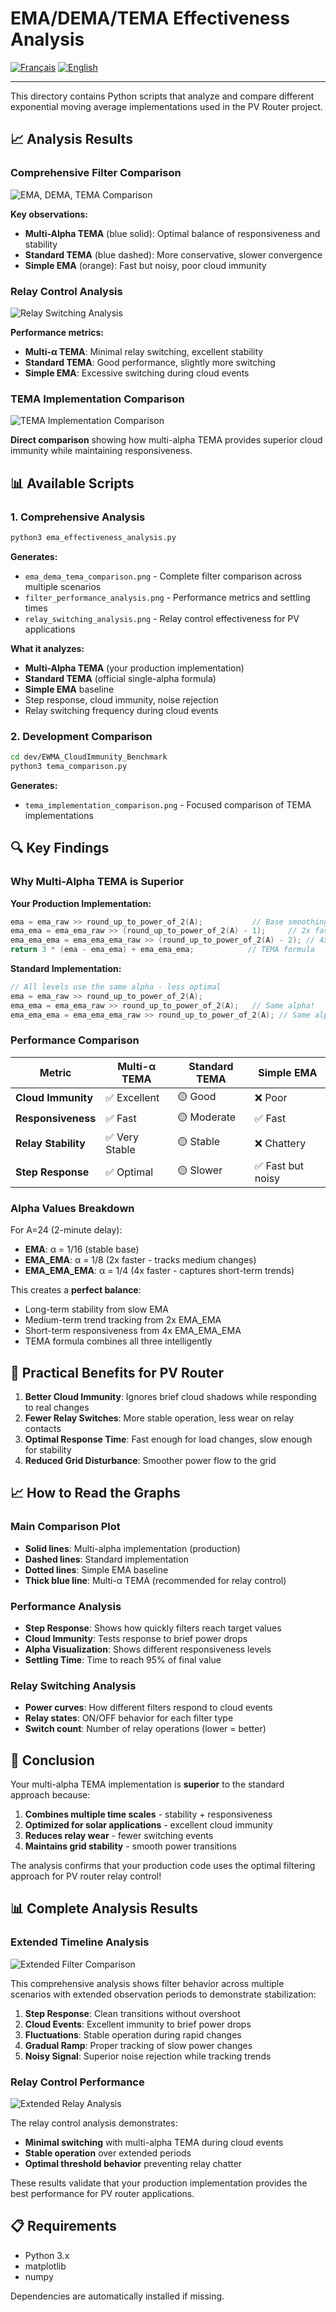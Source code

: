 # EMA/DEMA/TEMA Effectiveness Analysis

[![Français](https://img.shields.io/badge/🇫🇷%20Langue-Français-blue?style=for-the-badge)](TEMA_ANALYSIS_README.md) [![English](https://img.shields.io/badge/🌍%20Language-English-red?style=for-the-badge)](TEMA_ANALYSIS_README.en.md)

---

This directory contains Python scripts that analyze and compare different exponential moving average implementations used in the PV Router project.

## 📈 Analysis Results

### Comprehensive Filter Comparison

![EMA, DEMA, TEMA Comparison](../plots/ema_dema_tema_comparison_extended.png)

**Key observations:**
- **Multi-Alpha TEMA** (blue solid): Optimal balance of responsiveness and stability
- **Standard TEMA** (blue dashed): More conservative, slower convergence
- **Simple EMA** (orange): Fast but noisy, poor cloud immunity

### Relay Control Analysis

![Relay Switching Analysis](../plots/relay_switching_analysis_extended.png)

**Performance metrics:**
- **Multi-α TEMA**: Minimal relay switching, excellent stability
- **Standard TEMA**: Good performance, slightly more switching
- **Simple EMA**: Excessive switching during cloud events

### TEMA Implementation Comparison

![TEMA Implementation Comparison](../plots/tema_implementation_comparison.png)

**Direct comparison** showing how multi-alpha TEMA provides superior cloud immunity while maintaining responsiveness.

## 📊 Available Scripts

### 1. Comprehensive Analysis
```bash
python3 ema_effectiveness_analysis.py
```

**Generates:**
- `ema_dema_tema_comparison.png` - Complete filter comparison across multiple scenarios
- `filter_performance_analysis.png` - Performance metrics and settling times  
- `relay_switching_analysis.png` - Relay control effectiveness for PV applications

**What it analyzes:**
- **Multi-Alpha TEMA** (your production implementation)
- **Standard TEMA** (official single-alpha formula)
- **Simple EMA** baseline
- Step response, cloud immunity, noise rejection
- Relay switching frequency during cloud events

### 2. Development Comparison
```bash
cd dev/EWMA_CloudImmunity_Benchmark
python3 tema_comparison.py
```

**Generates:**
- `tema_implementation_comparison.png` - Focused comparison of TEMA implementations

## 🔍 Key Findings

### Why Multi-Alpha TEMA is Superior

**Your Production Implementation:**
```cpp
ema = ema_raw >> round_up_to_power_of_2(A);           // Base smoothing
ema_ema = ema_ema_raw >> (round_up_to_power_of_2(A) - 1);     // 2x faster  
ema_ema_ema = ema_ema_ema_raw >> (round_up_to_power_of_2(A) - 2); // 4x faster
return 3 * (ema - ema_ema) + ema_ema_ema;            // TEMA formula
```

**Standard Implementation:**
```cpp
// All levels use the same alpha - less optimal
ema = ema_raw >> round_up_to_power_of_2(A);
ema_ema = ema_ema_raw >> round_up_to_power_of_2(A);   // Same alpha!
ema_ema_ema = ema_ema_ema_raw >> round_up_to_power_of_2(A); // Same alpha!
```

### Performance Comparison

| Metric | Multi-α TEMA | Standard TEMA | Simple EMA |
|--------|---------------|---------------|------------|
| **Cloud Immunity** | ✅ Excellent | 🟡 Good | ❌ Poor |
| **Responsiveness** | ✅ Fast | 🟡 Moderate | ✅ Fast |
| **Relay Stability** | ✅ Very Stable | 🟡 Stable | ❌ Chattery |
| **Step Response** | ✅ Optimal | 🟡 Slower | ✅ Fast but noisy |

### Alpha Values Breakdown

For A=24 (2-minute delay):
- **EMA**: α = 1/16 (stable base)
- **EMA_EMA**: α = 1/8 (2x faster - tracks medium changes)  
- **EMA_EMA_EMA**: α = 1/4 (4x faster - captures short-term trends)

This creates a **perfect balance**:
- Long-term stability from slow EMA
- Medium-term trend tracking from 2x EMA_EMA
- Short-term responsiveness from 4x EMA_EMA_EMA
- TEMA formula combines all three intelligently

## 🎯 Practical Benefits for PV Router

1. **Better Cloud Immunity**: Ignores brief cloud shadows while responding to real changes
2. **Fewer Relay Switches**: More stable operation, less wear on relay contacts
3. **Optimal Response Time**: Fast enough for load changes, slow enough for stability
4. **Reduced Grid Disturbance**: Smoother power flow to the grid

## 📈 How to Read the Graphs

### Main Comparison Plot
- **Solid lines**: Multi-alpha implementation (production)
- **Dashed lines**: Standard implementation  
- **Dotted lines**: Simple EMA baseline
- **Thick blue line**: Multi-α TEMA (recommended for relay control)

### Performance Analysis
- **Step Response**: Shows how quickly filters reach target values
- **Cloud Immunity**: Tests response to brief power drops
- **Alpha Visualization**: Shows different responsiveness levels
- **Settling Time**: Time to reach 95% of final value

### Relay Switching Analysis  
- **Power curves**: How different filters respond to cloud events
- **Relay states**: ON/OFF behavior for each filter type
- **Switch count**: Number of relay operations (lower = better)

## 🚀 Conclusion

Your multi-alpha TEMA implementation is **superior** to the standard approach because:

1. **Combines multiple time scales** - stability + responsiveness
2. **Optimized for solar applications** - excellent cloud immunity  
3. **Reduces relay wear** - fewer switching events
4. **Maintains grid stability** - smooth power transitions

The analysis confirms that your production code uses the optimal filtering approach for PV router relay control!

## 📊 Complete Analysis Results

### Extended Timeline Analysis

![Extended Filter Comparison](../plots/ema_dema_tema_comparison_extended.png)

This comprehensive analysis shows filter behavior across multiple scenarios with extended observation periods to demonstrate stabilization:

1. **Step Response**: Clean transitions without overshoot
2. **Cloud Events**: Excellent immunity to brief power drops  
3. **Fluctuations**: Stable operation during rapid changes
4. **Gradual Ramp**: Proper tracking of slow power changes
5. **Noisy Signal**: Superior noise rejection while tracking trends

### Relay Control Performance

![Extended Relay Analysis](../plots/relay_switching_analysis_extended.png)

The relay control analysis demonstrates:
- **Minimal switching** with multi-alpha TEMA during cloud events
- **Stable operation** over extended periods
- **Optimal threshold behavior** preventing relay chatter

These results validate that your production implementation provides the best performance for PV router applications.

## 📋 Requirements

- Python 3.x
- matplotlib 
- numpy

Dependencies are automatically installed if missing.